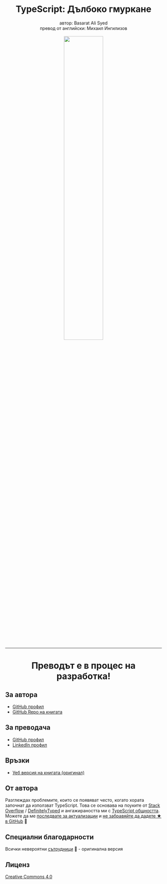 <div align="center">
  <h1>TypeScript: Дълбоко гмуркане</h1>
  <div>автор: Basarat Ali Syed</div>
  <div>превод от английски: Михаил Ингилизов</div>
  <br/>
  <img src="https://github.com/Ingilizov/typescript-book-bg/blob/master/cover.jpg?raw=true" width="50%"/>
  <hr/>
  <h1>Преводът е в процес на разработка!</h1>
</div>

## За автора

- [GitHub профил](https://github.com/basarat)
- [GitHub Repo на книгата](https://github.com/basarat/typescript-book)

## За преводача

- [GitHub профил](https://github.com/Ingilizov)
- [LinkedIn профил](http://www.linkedin.com/in/ingilizov)


## Връзки

- [Уеб версия на книгата (оригинал)](https://basarat.gitbook.io/typescript)

## Oт автора

Разглеждах проблемите, които се появяват често, когато хората започнат да използват TypeScript. Това се основава на поуките от [Stack Overflow](http://stackoverflow.com/tags/typescript/topusers) / [DefinitelyTyped](https://github.com/DefinitelyTyped/) и ангажираността ми с [TypeScript общността](https://github.com/TypeStrong/). Можете да ме [последвате за актуализации](https://twitter.com/basarat) и [не забравяйте да дадете ★ в GitHub](https://github.com/basarat/typescript-book) 🌹




## Специални благодарности

Всички невероятни [сътрудници](https://github.com/basarat/typescript-book/graphs/contributors) 🌹 - оригинална версия

## Лиценз

[Creative Commons 4.0](https://creativecommons.org/licenses/by/4.0/)
